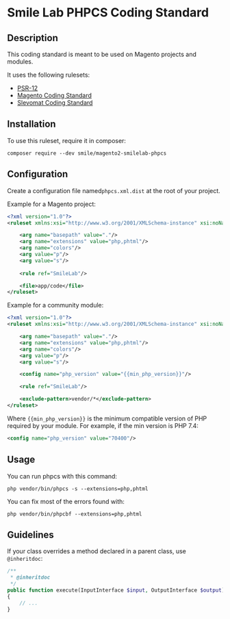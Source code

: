 # Smile Lab PHPCS Coding Standard

## Description

This coding standard is meant to be used on Magento projects and modules.

It uses the following rulesets:

- [PSR-12](https://www.php-fig.org/psr/psr-12/)
- [Magento Coding Standard](https://github.com/magento/magento-coding-standard)
- [Slevomat Coding Standard](https://github.com/slevomat/coding-standard)

## Installation

To use this ruleset, require it in composer:

```shell
composer require --dev smile/magento2-smilelab-phpcs
```

## Configuration

Create a configuration file named`phpcs.xml.dist` at the root of your project.

Example for a Magento project:

```xml
<?xml version="1.0"?>
<ruleset xmlns:xsi="http://www.w3.org/2001/XMLSchema-instance" xsi:noNamespaceSchemaLocation="vendor/squizlabs/php_codesniffer/phpcs.xsd">

    <arg name="basepath" value="."/>
    <arg name="extensions" value="php,phtml"/>
    <arg name="colors"/>
    <arg value="p"/>
    <arg value="s"/>
    
    <rule ref="SmileLab"/>

    <file>app/code</file>
</ruleset>
```

Example for a community module:

```xml
<?xml version="1.0"?>
<ruleset xmlns:xsi="http://www.w3.org/2001/XMLSchema-instance" xsi:noNamespaceSchemaLocation="vendor/squizlabs/php_codesniffer/phpcs.xsd">

    <arg name="basepath" value="."/>
    <arg name="extensions" value="php,phtml"/>
    <arg name="colors"/>
    <arg value="p"/>
    <arg value="s"/>

    <config name="php_version" value="{{min_php_version}}"/>

    <rule ref="SmileLab"/>

    <exclude-pattern>vendor/*</exclude-pattern>
</ruleset>
```

Where `{{min_php_version}}` is the minimum compatible version of PHP required by your module.
For example, if the min version is PHP 7.4:

```xml
<config name="php_version" value="70400"/>
```

## Usage

You can run phpcs with this command:

```shell
php vendor/bin/phpcs -s --extensions=php,phtml
```

You can fix most of the errors found with:

```shell
php vendor/bin/phpcbf --extensions=php,phtml
```

## Guidelines

If your class overrides a method declared in a parent class, use `@inheritdoc`:

```php
/**
 * @inheritdoc
 */
public function execute(InputInterface $input, OutputInterface $output): int
{
    // ...
}
```
